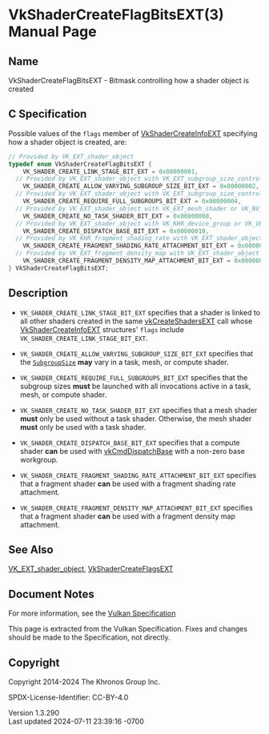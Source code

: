 # VkShaderCreateFlagBitsEXT(3) Manual Page

## Name

VkShaderCreateFlagBitsEXT - Bitmask controlling how a shader object is
created



## <a href="#_c_specification" class="anchor"></a>C Specification

Possible values of the `flags` member of
[VkShaderCreateInfoEXT](https://registry.khronos.org/vulkan/specs/1.3-extensions/man/html/VkShaderCreateInfoEXT.html) specifying how a
shader object is created, are:

``` c
// Provided by VK_EXT_shader_object
typedef enum VkShaderCreateFlagBitsEXT {
    VK_SHADER_CREATE_LINK_STAGE_BIT_EXT = 0x00000001,
  // Provided by VK_EXT_shader_object with VK_EXT_subgroup_size_control or VK_VERSION_1_3
    VK_SHADER_CREATE_ALLOW_VARYING_SUBGROUP_SIZE_BIT_EXT = 0x00000002,
  // Provided by VK_EXT_shader_object with VK_EXT_subgroup_size_control or VK_VERSION_1_3
    VK_SHADER_CREATE_REQUIRE_FULL_SUBGROUPS_BIT_EXT = 0x00000004,
  // Provided by VK_EXT_shader_object with VK_EXT_mesh_shader or VK_NV_mesh_shader
    VK_SHADER_CREATE_NO_TASK_SHADER_BIT_EXT = 0x00000008,
  // Provided by VK_EXT_shader_object with VK_KHR_device_group or VK_VERSION_1_1
    VK_SHADER_CREATE_DISPATCH_BASE_BIT_EXT = 0x00000010,
  // Provided by VK_KHR_fragment_shading_rate with VK_EXT_shader_object
    VK_SHADER_CREATE_FRAGMENT_SHADING_RATE_ATTACHMENT_BIT_EXT = 0x00000020,
  // Provided by VK_EXT_fragment_density_map with VK_EXT_shader_object
    VK_SHADER_CREATE_FRAGMENT_DENSITY_MAP_ATTACHMENT_BIT_EXT = 0x00000040,
} VkShaderCreateFlagBitsEXT;
```

## <a href="#_description" class="anchor"></a>Description

- `VK_SHADER_CREATE_LINK_STAGE_BIT_EXT` specifies that a shader is
  linked to all other shaders created in the same
  [vkCreateShadersEXT](https://registry.khronos.org/vulkan/specs/1.3-extensions/man/html/vkCreateShadersEXT.html) call whose
  [VkShaderCreateInfoEXT](https://registry.khronos.org/vulkan/specs/1.3-extensions/man/html/VkShaderCreateInfoEXT.html) structures'
  `flags` include `VK_SHADER_CREATE_LINK_STAGE_BIT_EXT`.

- `VK_SHADER_CREATE_ALLOW_VARYING_SUBGROUP_SIZE_BIT_EXT` specifies that
  the <a
  href="https://registry.khronos.org/vulkan/specs/1.3-extensions/html/vkspec.html#interfaces-builtin-variables-sgs"
  target="_blank" rel="noopener"><code>SubgroupSize</code></a> **may**
  vary in a task, mesh, or compute shader.

- `VK_SHADER_CREATE_REQUIRE_FULL_SUBGROUPS_BIT_EXT` specifies that the
  subgroup sizes **must** be launched with all invocations active in a
  task, mesh, or compute shader.

- `VK_SHADER_CREATE_NO_TASK_SHADER_BIT_EXT` specifies that a mesh shader
  **must** only be used without a task shader. Otherwise, the mesh
  shader **must** only be used with a task shader.

- `VK_SHADER_CREATE_DISPATCH_BASE_BIT_EXT` specifies that a compute
  shader **can** be used with
  [vkCmdDispatchBase](https://registry.khronos.org/vulkan/specs/1.3-extensions/man/html/vkCmdDispatchBase.html) with a non-zero base
  workgroup.

- `VK_SHADER_CREATE_FRAGMENT_SHADING_RATE_ATTACHMENT_BIT_EXT` specifies
  that a fragment shader **can** be used with a fragment shading rate
  attachment.

- `VK_SHADER_CREATE_FRAGMENT_DENSITY_MAP_ATTACHMENT_BIT_EXT` specifies
  that a fragment shader **can** be used with a fragment density map
  attachment.

## <a href="#_see_also" class="anchor"></a>See Also

[VK_EXT_shader_object](https://registry.khronos.org/vulkan/specs/1.3-extensions/man/html/VK_EXT_shader_object.html),
[VkShaderCreateFlagsEXT](https://registry.khronos.org/vulkan/specs/1.3-extensions/man/html/VkShaderCreateFlagsEXT.html)

## <a href="#_document_notes" class="anchor"></a>Document Notes

For more information, see the <a
href="https://registry.khronos.org/vulkan/specs/1.3-extensions/html/vkspec.html#VkShaderCreateFlagBitsEXT"
target="_blank" rel="noopener">Vulkan Specification</a>

This page is extracted from the Vulkan Specification. Fixes and changes
should be made to the Specification, not directly.

## <a href="#_copyright" class="anchor"></a>Copyright

Copyright 2014-2024 The Khronos Group Inc.

SPDX-License-Identifier: CC-BY-4.0

Version 1.3.290  
Last updated 2024-07-11 23:39:16 -0700
